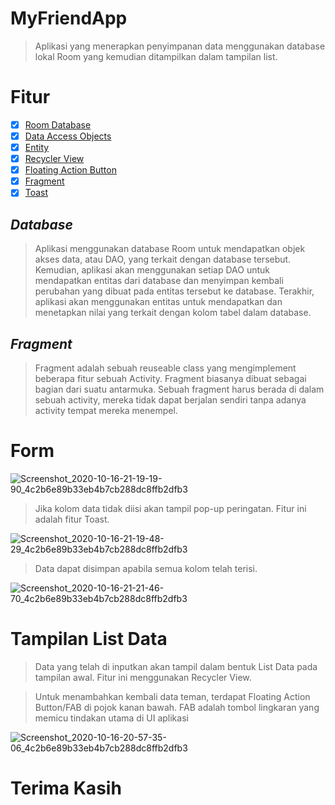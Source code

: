 # MyFriendApp
> Aplikasi yang menerapkan penyimpanan data menggunakan database lokal Room yang kemudian ditampilkan dalam tampilan list.

# Fitur
- [x] [Room Database](https://developer.android.com/training/data-storage/room?hl=id)
- [x] [Data Access Objects](https://developer.android.com/training/data-storage/room/accessing-data?hl=id)
- [x] [Entity](https://developer.android.com/training/data-storage/room/defining-data?hl=id)
- [x] [Recycler View](https://developer.android.com/guide/topics/ui/layout/recyclerview?hl=id)
- [x] [Floating Action Button](https://developer.android.com/guide/topics/ui/floating-action-button?hl=id)
- [x] [Fragment](https://developer.android.com/guide/components/fragments?hl=id)
- [x] [Toast](https://developer.android.com/guide/topics/ui/notifiers/toasts?hl=id)

## ***Database***
> Aplikasi menggunakan database Room untuk mendapatkan objek akses data, atau DAO, yang terkait dengan database tersebut. Kemudian, aplikasi akan menggunakan setiap DAO untuk mendapatkan entitas dari database dan menyimpan kembali perubahan yang dibuat pada entitas tersebut ke database. Terakhir, aplikasi akan menggunakan entitas untuk mendapatkan dan menetapkan nilai yang terkait dengan kolom tabel dalam database.

## ***Fragment***
> Fragment adalah sebuah reuseable class yang mengimplement beberapa fitur sebuah Activity. Fragment biasanya dibuat sebagai bagian dari suatu antarmuka. Sebuah fragment harus berada di dalam sebuah activity, mereka tidak dapat berjalan sendiri tanpa adanya activity tempat mereka menempel.

# Form
![Screenshot_2020-10-16-21-19-19-90_4c2b6e89b33eb4b7cb288dc8ffb2dfb3](https://user-images.githubusercontent.com/60590053/96279164-86a5f680-1000-11eb-8e84-6a287ddaf046.png)

> Jika kolom data tidak diisi akan tampil pop-up peringatan. Fitur ini adalah fitur Toast.

![Screenshot_2020-10-16-21-19-48-29_4c2b6e89b33eb4b7cb288dc8ffb2dfb3](https://user-images.githubusercontent.com/60590053/96279194-8d346e00-1000-11eb-896b-e58a009b0aca.png)

> Data dapat disimpan apabila semua kolom telah terisi.

![Screenshot_2020-10-16-21-21-46-70_4c2b6e89b33eb4b7cb288dc8ffb2dfb3](https://user-images.githubusercontent.com/60590053/96279207-902f5e80-1000-11eb-9816-668824ba9339.png)

# Tampilan List Data
> Data yang telah di inputkan akan tampil dalam bentuk List Data pada tampilan awal. Fitur ini menggunakan Recycler View.

> Untuk menambahkan kembali data teman, terdapat Floating Action Button/FAB di pojok kanan bawah. FAB adalah tombol lingkaran yang memicu tindakan utama di UI aplikasi

![Screenshot_2020-10-16-20-57-35-06_4c2b6e89b33eb4b7cb288dc8ffb2dfb3](https://user-images.githubusercontent.com/60590053/96279222-94f41280-1000-11eb-8b75-f8963f6618ce.png)

# Terima Kasih
